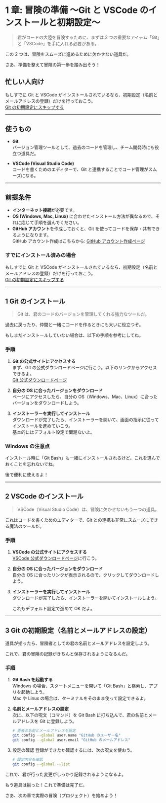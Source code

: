 # 1 章: 冒険の準備 〜Git と VSCode のインストールと初期設定〜

> 君がコードの大陸を冒険するために、まずは 2 つの重要なアイテム「Git」と「VSCode」を手に入れる必要がある。

この 2 つは、冒険をスムーズに進めるために欠かせない道具だ。

さあ、準備を整えて冒険の第一歩を踏み出そう！

## 忙しい人向け

もしすでに Git と VSCode がインストールされているなら、初期設定（名前とメールアドレスの登録）だけを行っておこう。  
[Git の初期設定にスキップする](#3-git-の初期設定名前とメールアドレスの設定)

---

## 使うもの

- **Git**  
  バージョン管理ツールとして、過去のコードを管理し、チーム開発時にも役立つ道具だ。
  
- **VSCode (Visual Studio Code)**  
  コードを書くためのエディターで、Git と連携することでコード管理がスムーズになる。

---

## 前提条件

- **インターネット接続**が必要です。
- **OS (Windows, Mac, Linux)** に合わせたインストール方法が異なるので、それに応じて手順を選んでください。
- **GitHub アカウント**を作成しておくと、Git を使ってコードを保存・共有できるようになります。  
  GitHub アカウント作成はこちらから: [GitHub アカウント作成ページ](https://github.com/)

### すでにインストール済みの場合

もしすでに Git と VSCode がインストールされているなら、初期設定（名前とメールアドレスの登録）だけを行っておこう。  
[Git の初期設定にスキップする](#3-git-の初期設定名前とメールアドレスの設定)

---

## 1 Git のインストール

> Git は、君のコードのバージョンを管理してくれる強力なツールだ。

過去に戻ったり、仲間と一緒にコードを作るときにも大いに役立つぞ。  

もしまだインストールしていない場合は、以下の手順を参考にしてね。

### 手順

1. **Git の公式サイトにアクセスする**  
   まず、Git の公式ダウンロードページに行こう。以下のリンクからアクセスできるよ。  
   [Git 公式ダウンロードページ](https://git-scm.com/downloads)

2. **自分の OS に合ったバージョンをダウンロード**  
   ページにアクセスしたら、自分の OS（Windows、Mac、Linux）に合ったバージョンをダウンロードしよう。

3. **インストーラーを実行してインストール**  
   ダウンロードが完了したら、インストーラーを開いて、画面の指示に従ってインストールを進めていこう。  
   基本的にはデフォルト設定で問題ないよ。

### Windows の注意点

インストール時に「Git Bash」も一緒にインストールされるけど、これを選んでおくことを忘れないでね。

後で便利に使えるよ！

---

## 2 VSCode のインストール

> VSCode（Visual Studio Code）は、冒険に欠かせないもう一つの道具。

これはコードを書くためのエディターで、Git との連携も非常にスムーズにできる魔法のツールだ。

### 手順

1. **VSCode の公式サイトにアクセスする**  
   [VSCode 公式ダウンロードページ](https://code.visualstudio.com/)に行こう。

2. **自分の OS に合ったバージョンをダウンロード**  
   自分の OS に合ったリンクが表示されるので、クリックしてダウンロードしよう。

3. **インストーラーを実行してインストール**  
   ダウンロードが完了したら、インストーラーを開いてインストールしよう。  

   これもデフォルト設定で進めて OK だよ。

---

## 3 Git の初期設定（名前とメールアドレスの設定）

道具が揃ったら、冒険者としての君の名前とメールアドレスを設定しよう。  

これで、君の冒険の記録がきちんと保存されるようになるんだ。

### 手順

1. **Git Bash を起動する**  
   Windows の場合、スタートメニューを開いて「Git Bash」と検索し、アプリを起動しよう。  
   Mac や Linux の場合は、ターミナルをそのまま使って設定できるよ。

2. **名前とメールアドレスの設定**  
   次に、以下の呪文（コマンド）を Git Bash に打ち込んで、君の名前とメールアドレスを Git に登録しよう。

   ```bash
   # 勇者の名前とメールアドレスを設定
   git config --global user.name "GitHub のユーザー名"
   git config --global user.email "GitHub のメールアドレス"
   ```

3. 設定の確認
   登録ができたか確認するには、次の呪文を使おう。

   ```bash
   # 設定内容を確認
   git config --global --list
   ```

これで、君が行った変更がしっかり記録されるようになるよ。

もう道具は揃った！これで準備は完了だ。

さあ、次の章で実際の冒険（プロジェクト）を始めよう！
